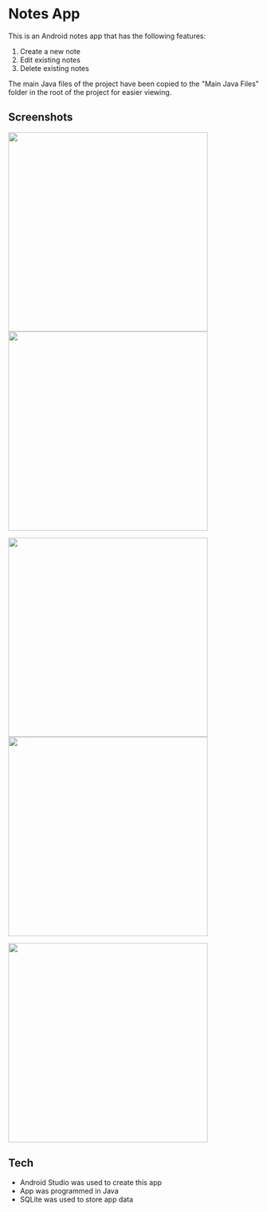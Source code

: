 # Notes App

This is an Android notes app that has the following features:
1. Create a new note
2. Edit existing notes
3. Delete existing notes 

The main Java files of the project have been copied to the "Main Java Files" folder in the root of the project for easier viewing. 

## Screenshots
<p float="left">
  <img src="https://user-images.githubusercontent.com/33439894/110227430-7666b900-7ec6-11eb-9e18-1eaad16960ca.png" height="400">
  <img src="https://user-images.githubusercontent.com/33439894/110227543-761aed80-7ec7-11eb-97c8-b8ff8a783063.png" height="400">
</p>
<p float="left">
  <img src="https://user-images.githubusercontent.com/33439894/110227544-761aed80-7ec7-11eb-8961-dc02d7485f85.png" height="400">
  <img src="https://user-images.githubusercontent.com/33439894/110227546-76b38400-7ec7-11eb-85a1-3e30d021b761.png" height="400">
</p>
<img src="https://user-images.githubusercontent.com/33439894/110227547-76b38400-7ec7-11eb-96bc-db5bea50d405.png" height="400">

## Tech
- Android Studio was used to create this app
- App was programmed in Java
- SQLite was used to store app data
